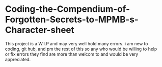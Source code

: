 # Coding-the-Compendium-of-Forgotten-Secrets-to-MPMB-s-Character-sheet

This project is a W.I.P  and may very well hold many errors. i am new to coding, git hub, and pm the rest of this so any who would be willing to help or fix errors they find are more than welcom to and would be very appreciated.
